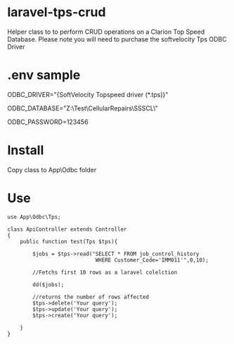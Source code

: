 # laravel-tps-crud
Helper class to to perform CRUD operations on a Clarion Top Speed Database.
Please note you will need to purchase the softvelocity Tps ODBC Driver

# .env sample

ODBC_DRIVER="{SoftVelocity Topspeed driver (*.tps)}"

ODBC_DATABASE="Z:\\Test\\CellularRepairs\\SSSCL\\"

ODBC_PASSWORD=123456

# Install

Copy class to App\Odbc folder

# Use
```
use App\Odbc\Tps;

class ApiController extends Controller
{
    public function test(Tps $tps){
        
        $jobs = $tps->read("SELECT * FROM job_control_history
                            WHERE Customer_Code='IMM011'",0,10);
                            
        //Fetchs first 10 rows as a laravel colelction

        dd($jobs);
        
        //returns the number of rows affected
        $tps->delete('Your query');
        $tps->update('Your query');
        $tps->create('Your query');

    }
}
```

